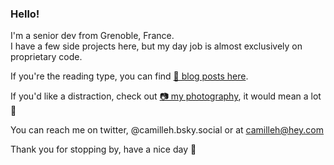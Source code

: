 ### Hello!

I'm a senior dev from Grenoble, France.  
I have a few side projects here, but my day job is almost exclusively on proprietary code.  

If you're the reading type, you can find [📝 blog posts here](https://camillehdl.dev). 

If you'd like a distraction, check out [📷 my photography](https://www.flickr.com/people/camille_hodoul/), it would mean a lot 🙂

You can reach me on twitter, @camilleh.bsky.social or at camilleh@hey.com

Thank you for stopping by, have a nice day 👋
